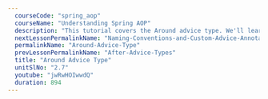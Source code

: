 ```yaml
---
  courseCode: "spring_aop"
  courseName: "Understanding Spring AOP"
  description: "This tutorial covers the Around advice type. We'll learn how to use it, and we'll also look at some of the unique and powerful features that are specific to this advice type."
  nextLessonPermalinkName: "Naming-Conventions-and-Custom-Advice-Annotations"
  permalinkName: "Around-Advice-Type"
  prevLessonPermalinkName: "After-Advice-Types"
  title: "Around Advice Type"
  unitSlNo: "2.7"
  youtube: "jwRwHOIwwdQ"
  duration: 894
---
```

